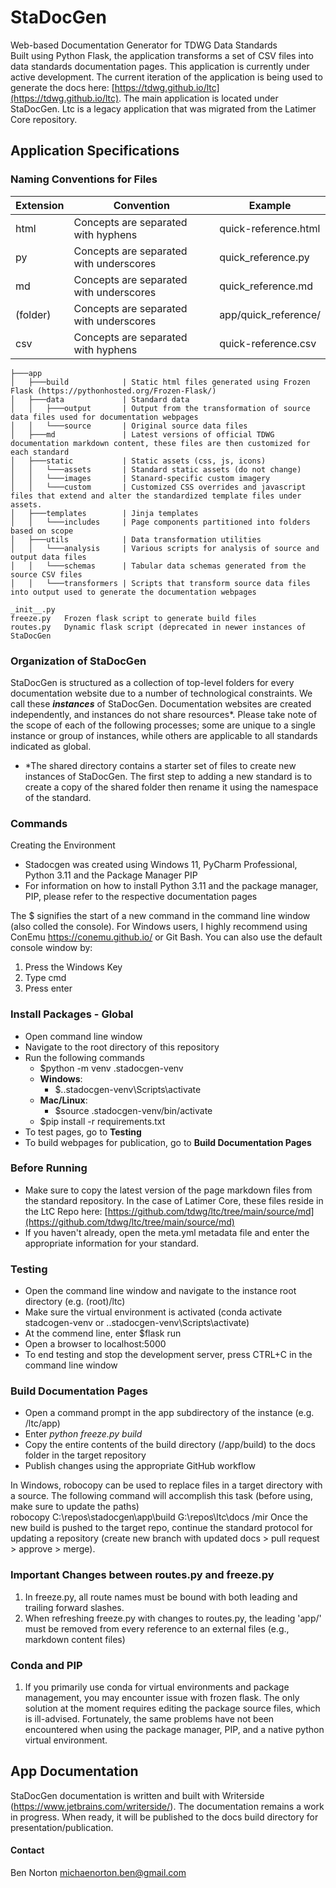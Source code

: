# StaDocGen
Web-based Documentation Generator for TDWG Data Standards  
Built using Python Flask, the application transforms a set of CSV files into data standards documentation pages. This application is currently under active development. The current iteration of the application is being used to generate the docs here: [https://tdwg.github.io/ltc](https://tdwg.github.io/ltc). The main application is located under StaDocGen. Ltc is a legacy application that was migrated from the Latimer Core repository.

## Application Specifications

### Naming Conventions for Files
| Extension | Convention                              | Example              |
| --------- | --------------------------------------- | -------------------- |
| html      | Concepts are separated with hyphens     | quick-reference.html |
| py        | Concepts are separated with underscores | quick_reference.py   |
| md        | Concepts are separated with underscores | quick_reference.md   |
| (folder)  | Concepts are separated with underscores | app/quick_reference/ |
| csv       | Concepts are separated with hyphens     | quick-reference.csv  |

```
├───app
│   ├───build            | Static html files generated using Frozen Flask (https://pythonhosted.org/Frozen-Flask/)
│   ├───data             | Standard data 
│   │   ├───output       | Output from the transformation of source data files used for documentation webpages
│   │   └───source       | Original source data files
│   ├───md               | Latest versions of official TDWG documentation markdown content, these files are then customized for each standard
│   ├───static           | Static assets (css, js, icons)
│   │   └───assets       | Standard static assets (do not change)
│   │   └───images       | Stanard-specific custom imagery 
│   │   └───custom       | Customized CSS overrides and javascript files that extend and alter the standardized template files under assets.
│   ├───templates        | Jinja templates
│   │   └───includes     | Page components partitioned into folders based on scope
│   ├───utils            | Data transformation utilities 
│   │   └───analysis     | Various scripts for analysis of source and output data files
│   │   └───schemas      | Tabular data schemas generated from the source CSV files
│   │   └───transformers | Scripts that transform source data files into output used to generate the documentation webpages

_init__.py
freeze.py   Frozen flask script to generate build files
routes.py   Dynamic flask script (deprecated in newer instances of StaDocGen
```

### Organization of StaDocGen
StaDocGen is structured as a collection of top-level folders for every documentation website due to a number of technological constraints. 
We call these ***instances*** of StaDocGen. Documentation websites are created independently, and instances do not share resources*. 
Please take note of the scope of each of the following processes; some are unique to a single instance or group of instances, while 
others are applicable to all standards indicated as global.

* *The shared directory contains a starter set of files to create new instances of StaDocGen. The first step to adding a new standard is to create a copy of the shared folder then rename it using the namespace of the standard. 

### Commands
Creating the Environment
* Stadocgen was created using Windows 11, PyCharm Professional, Python 3.11 and the Package Manager PIP
* For information on how to install Python 3.11 and the package manager, PIP, please refer to the respective documentation pages

The $ signifies the start of a new command in the command line window (also colled the console). For Windows users, 
I highly recommend using ConEmu https://conemu.github.io/ or Git Bash. You can also use the default console window by:
1. Press the Windows Key
2. Type cmd
3. Press enter

### Install Packages - Global
* Open command line window
* Navigate to the root directory of this repository
* Run the following commands
  * $python -m venv .stadocgen-venv
  * **Windows**:
       * $.\.stadocgen-venv\Scripts\activate
  * **Mac/Linux**:
       * $source .stadocgen-venv/bin/activate
  * $pip install -r requirements.txt
* To test pages, go to **Testing**
* To build webpages for publication, go to **Build Documentation Pages**

### Before Running
* Make sure to copy the latest version of the page markdown files from the standard repository. In the case of Latimer Core, these files reside in the LtC Repo here: [https://github.com/tdwg/ltc/tree/main/source/md](https://github.com/tdwg/ltc/tree/main/source/md)
* If you haven't already, open the meta.yml metadata file and enter the appropriate information for your standard.

### Testing
* Open the command line window and navigate to the instance root directory (e.g. (root)/ltc)
* Make sure the virtual environment is activated (conda activate stadcogen-venv or .\.stadocgen-venv\Scripts\activate)
* At the commend line, enter $flask run
* Open a browser to localhost:5000
* To end testing and stop the development server, press CTRL+C in the command line window

### Build Documentation Pages
* Open a command prompt in the app subdirectory of the instance (e.g. /ltc/app) 
* Enter *python freeze.py build*
* Copy the entire contents of the build directory (/app/build) to the docs folder in the target repository
* Publish changes using the appropriate GitHub workflow

In Windows, robocopy can be used to replace files in a target directory with a source. The following command will accomplish this task (before using, make sure to update the paths)  
robocopy C:\repos\stadocgen\app\build G:\repos\ltc\docs /mir
Once the new build is pushed to the target repo, continue the standard protocol for updating a repository (create new branch with updated docs > pull request > approve > merge).  

### Important Changes between routes.py and freeze.py
1. In freeze.py, all route names must be bound with both leading and trailing forward slashes.
2. When refreshing freeze.py with changes to routes.py, the leading 'app/' must be removed from every reference to an external files (e.g., markdown content files) 

### Conda and PIP
1. If you primarily use conda for virtual environments and package management, you may encounter issue with frozen flask. The only solution at the moment requires editing the package source
files, which is ill-advised. Fortunately, the same problems have not been encountered when using the package manager, PIP, and a native python virtual environment. 

## App Documentation
StaDocGen documentation is written and built with Writerside (https://www.jetbrains.com/writerside/). The documentation remains a work in 
progress. When ready, it will be published to the docs build directory for presentation/publication.

#### Contact
Ben Norton
michaenorton.ben@gmail.com
